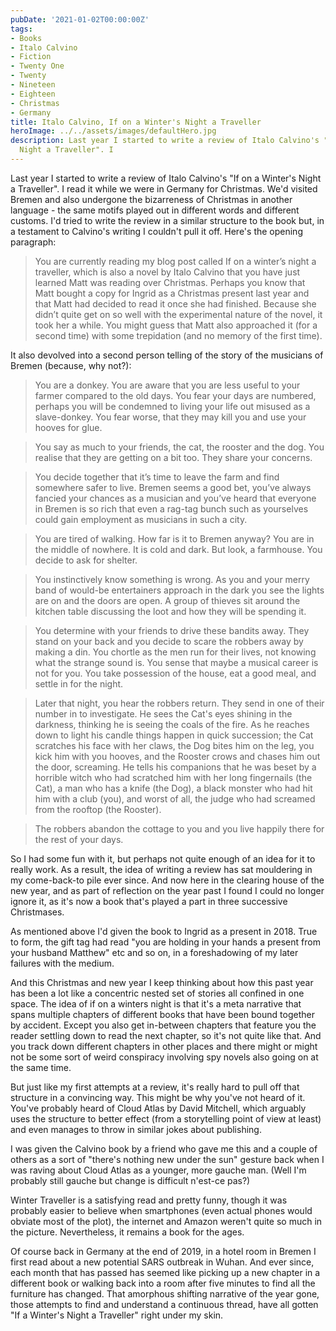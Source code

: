 ```yaml
---
pubDate: '2021-01-02T00:00:00Z'
tags:
- Books
- Italo Calvino
- Fiction
- Twenty One
- Twenty
- Nineteen
- Eighteen
- Christmas
- Germany
title: Italo Calvino, If on a Winter's Night a Traveller
heroImage: ../../assets/images/defaultHero.jpg
description: Last year I started to write a review of Italo Calvino's "If on a Winter's
  Night a Traveller". I
---
```

Last year I started to write a review of Italo Calvino's "If on a Winter's Night a Traveller". I read it while we were in Germany for Christmas. We'd visited Bremen and also undergone the bizarreness of Christmas in another language - the same motifs played out in different words and different customs. I'd tried to write the review in a similar structure to the book but, in a testament to Calvino's writing I couldn't pull it off. Here's the opening paragraph:

> You are currently reading my blog post called If on a winter’s night a traveller, which is also a novel by Italo Calvino that you have just learned Matt was reading over Christmas. Perhaps you know that Matt bought a copy for Ingrid as a Christmas present last year and that Matt had decided to read it once she had finished. Because she didn’t quite get on so well with the experimental nature of the novel, it took her a while. You might guess that Matt also approached it (for a second time) with some trepidation (and no memory of the first time).

It also devolved into a second person telling of the story of the musicians of Bremen (because, why not?):

> You are a donkey. You are aware that you are less useful to your farmer compared to the old days. You fear your days are numbered, perhaps you will be condemned to living your life out misused as a slave-donkey. You fear worse, that they may kill you and use your hooves for glue.

> You say as much to your friends, the cat, the rooster and the dog. You realise that they are getting on a bit too. They share your concerns.

> You decide together that it’s time to leave the farm and find somewhere safer to live. Bremen seems a good bet, you’ve always fancied your chances as a musician and you’ve heard that everyone in Bremen is so rich that even a rag-tag bunch such as yourselves could gain employment as musicians in such a city. 

> You are tired of walking. How far is it to Bremen anyway? You are in the middle of nowhere. It is cold and dark. But look, a farmhouse. You decide to ask for shelter.

> You instinctively know something is wrong. As you and your merry band of would-be entertainers approach in the dark you see the lights are on and the doors are open. A group of thieves sit around the kitchen table discussing the loot and how they will be spending it.

> You determine with your friends to drive these bandits away. They stand on your back and you decide to scare the robbers away by making a din. You chortle as the men run for their lives, not knowing what the strange sound is. You sense that maybe a musical career is not for you. You take possession of the house, eat a good meal, and settle in for the night.

> Later that night, you hear the robbers return. They send in one of their number in to investigate. He sees the Cat's eyes shining in the darkness, thinking he is seeing the coals of the fire. As he reaches down to light his candle things happen in quick succession; the Cat scratches his face with her claws, the Dog bites him on the leg, you kick him with you hooves, and the Rooster crows and chases him out the door, screaming. He tells his companions that he was beset by a horrible witch who had scratched him with her long fingernails (the Cat), a man who has a knife (the Dog), a black monster who had hit him with a club (you), and worst of all, the judge who had screamed from the rooftop (the Rooster).

> The robbers abandon the cottage to you and you live happily there for the rest of your days.

So I had some fun with it, but perhaps not quite enough of an idea for it to really work.  As a result, the idea of writing a review has sat mouldering in my come-back-to pile ever since. And now here in the clearing house of the new year, and as part of reflection on the year past I found I could no longer ignore it, as it's now a book that's played a part in three successive Christmases.

As mentioned above I'd given the book to Ingrid as a present in 2018. True to form, the gift tag had read "you are holding in your hands a present from your husband Matthew" etc and so on, in a foreshadowing of my later failures with the medium. 

And this Christmas and new year I keep thinking about how this past year has been a lot like a concentric nested set of stories all confined in one space. The idea of if on a winters night is that it's a meta narrative that spans multiple chapters of different books that have been bound together by accident. Except you also get in-between chapters that feature you the reader settling down to read the next chapter, so it's not quite like that. And you track down different chapters in other places and there might or might not be some sort of weird conspiracy involving spy novels also going on at the same time. 

But just like my first attempts at a review, it's really hard to pull off that structure in a convincing way. This might be why you've not heard of it. You've probably heard of Cloud Atlas by David Mitchell, which arguably uses the structure to better effect (from a storytelling point of view at least) and even manages to throw in similar jokes about publishing.

I was given the Calvino book by a friend who gave me this and a couple of others as a sort of "there's nothing new under the sun" gesture back when I was raving about Cloud Atlas as a younger, more gauche man. (Well I'm probably still gauche but change is difficult n'est-ce pas?)

Winter Traveller is a satisfying read and pretty funny, though it was probably easier to believe when  smartphones (even actual phones would obviate most of the plot), the internet and Amazon weren't quite so much in the picture. Nevertheless, it remains a book for the ages. 

Of course back in Germany at the end of 2019, in a hotel room in Bremen I first read about a new potential SARS outbreak in Wuhan. And ever since, each month that has passed has seemed like picking up a new chapter in a different book or walking back into a room after five minutes to find all the furniture has changed. That amorphous shifting narrative of the year gone, those attempts to find and understand a continuous thread, have all gotten "If a Winter's Night a Traveller" right under my skin.